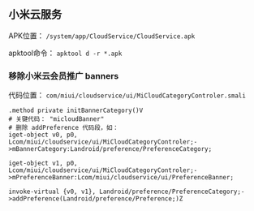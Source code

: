 ## 小米云服务
APK位置： `/system/app/CloudService/CloudService.apk`

apktool命令： `apktool d -r *.apk`

### 移除小米云会员推广 banners
代码位置： `com/miui/cloudservice/ui/MiCloudCategoryControler.smali`
```
.method private initBannerCategory()V
# 关键代码： "micloudBanner"
# 删除 addPreference 代码段，如：
iget-object v0, p0, Lcom/miui/cloudservice/ui/MiCloudCategoryControler;->mBannerCategory:Landroid/preference/PreferenceCategory;

iget-object v1, p0, Lcom/miui/cloudservice/ui/MiCloudCategoryControler;->mPreferenceBanner:Lcom/miui/cloudservice/ui/PreferenceBanner;

invoke-virtual {v0, v1}, Landroid/preference/PreferenceCategory;->addPreference(Landroid/preference/Preference;)Z
```
